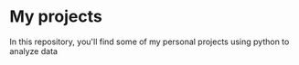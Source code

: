 # My projects
 In this repository, you'll find some of my personal projects using python to analyze data
